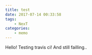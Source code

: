 ```yaml
---
title: test
date: 2017-07-14 00:33:58
tags: 
    - NexT
categories: 
    - memo
---
```


Hello! Testing travis ci!
And still failling..

